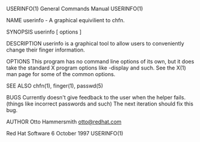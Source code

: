 USERINFO(1)                                                   General Commands Manual                                                  USERINFO(1)

NAME
       userinfo - A graphical equivilient to chfn.

SYNOPSIS
       userinfo [ options ]

DESCRIPTION
       userinfo is a graphical tool to allow users to conveniently change their finger information.

OPTIONS
       This  program has no command line options of its own, but it does take the standard X program options like -display and such.  See the X(1)
       man page for some of the common options.

SEE ALSO
       chfn(1), finger(1), passwd(5)

BUGS
       Currently doesn't give feedback to the user when the helper fails. (things like incorrect passwords and such) The next iteration should fix
       this bug.

AUTHOR
       Otto Hammersmith <otto@redhat.com>

Red Hat Software                                                  6 October 1997                                                       USERINFO(1)
